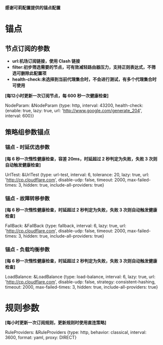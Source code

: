 **感谢可莉配置提供的锚点配置**
# 锚点
## 节点订阅的参数 

- **url:机场订阅链接，使用 Clash 链接**
- **filter:初步筛选需要的节点，可有效减轻路由器压力，支持正则表达式，不筛选可删除此配置项**
- **health-check:未选择到当前代理集合时，不会进行测试，有多个代理集合时可使用**

**[每12小时更新一次订阅节点，每 600 秒一次健康检查]**

NodeParam: &NodeParam {type: http, interval: 43200, health-check: {enable: true, lazy: true, url: 'http://www.google.com/generate_204', interval: 600}}

## 策略组参数锚点
### 锚点 - 时延优选参数 

**[每 6 秒一次惰性健康检查，容差 20ms，时延超过 2 秒判定为失败，失败 3 次则自动触发健康检查]**

UrlTest: &UrlTest {type: url-test, interval: 6, tolerance: 20, lazy: true, url: 'http://cp.cloudflare.com', disable-udp: false, timeout: 2000, max-failed-times: 3, hidden: true, include-all-providers: true}
### 锚点 - 故障转移参数 

**[每 6 秒一次惰性健康检查，时延超过 2 秒判定为失败，失败 3 次则自动触发健康检查]**

FallBack: &FallBack {type: fallback, interval: 6, lazy: true, url: 'http://cp.cloudflare.com', disable-udp: false, timeout: 2000, max-failed-times: 3, hidden: true, include-all-providers: true}
### 锚点 - 负载均衡参数

**[每 6 秒一次惰性健康检查，时延超过 2 秒判定为失败，失败 3 次则自动触发健康检查]**

LoadBalance: &LoadBalance {type: load-balance, interval: 6, lazy: true, url: 'http://cp.cloudflare.com', disable-udp: false, strategy: consistent-hashing, timeout: 2000, max-failed-times: 3, hidden: true, include-all-providers: true}

# 规则参数

**[每小时更新一次订阅规则，更新规则时使用直连策略]**
 
RuleProviders: &RuleProviders {type: http, behavior: classical, interval: 3600, format: yaml, proxy: DIRECT}
